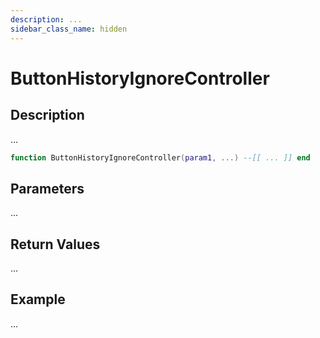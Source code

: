 ```yaml
---
description: ...
sidebar_class_name: hidden
---
```


# ButtonHistoryIgnoreController

## Description

...

```lua
function ButtonHistoryIgnoreController(param1, ...) --[[ ... ]] end
```

## Parameters

...

## Return Values

...

## Example

...

